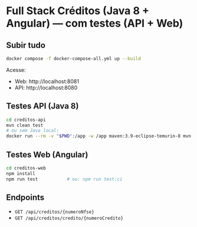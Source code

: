 # Full Stack Créditos (Java 8 + Angular) — com testes (API + Web)

## Subir tudo
```bash
docker compose -f docker-compose-all.yml up --build
```
Acesse:
- Web: http://localhost:8081
- API: http://localhost:8080

## Testes API (Java 8)
```bash
cd creditos-api
mvn clean test
# ou sem Java local:
docker run --rm -v "$PWD":/app -w /app maven:3.9-eclipse-temurin-8 mvn -q -e -B clean test
```

## Testes Web (Angular)
```bash
cd creditos-web
npm install
npm run test           # ou: npm run test:ci
```

## Endpoints
- `GET /api/creditos/{numeroNfse}`
- `GET /api/creditos/credito/{numeroCredito}`
